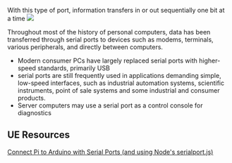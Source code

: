 
With this type of port, information transfers in or out sequentially one bit at a time
![](/assets/images/2021-03-20-19-15-42.png)

Throughout most of the history of personal computers, data has been transferred through serial ports to devices such as modems, terminals, various peripherals, and directly between computers.
- Modern consumer PCs have largely replaced serial ports with higher-speed standards, primarily USB
- serial ports are still frequently used in applications demanding simple, low-speed interfaces, such as industrial automation systems, scientific instruments, point of sale systems and some industrial and consumer products.
- Server computers may use a serial port as a control console for diagnostics

## UE Resources
[Connect Pi to Arduino with Serial Ports (and using Node's serialport.js)](https://medium.com/@machadogj/arduino-and-node-js-via-serial-port-bcf9691fab6a)